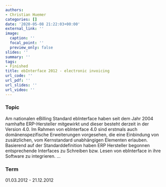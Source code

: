 ```yaml
---
authors:
- Christian Huemer
categories: []
date: '2020-05-08 21:22:03+00:00'
external_link: ''
image:
  caption: ''
  focal_point: ''
  preview_only: false
slides: ''
summary: ''
tags:
- Finished
title: ebInterface 2012 - electronic invoicing
url_code: ''
url_pdf: ''
url_slides: ''
url_video: ''
---
```


### Topic

Am nationalen eBilling Standard ebInterface haben seit dem Jahr 2004 namhafte ERP-Hersteller mitgewirkt und dieser besteht derzeit in der Version 4.0. Im Rahmen von ebInterface 4.0 sind erstmals auch domänenspezifische Erweiterungen vorgesehen, die eine Einbindung von zusätzlichen, vom Kernstandard unabhängigen Elementen erlauben. Basierend auf der Standarddefinition haben ERP Hersteller begonnen entsprechende Interfaces zu Schreiben bzw. Lesen von ebInterface in ihre Software zu integrieren. …

### Term

01.03.2012 - 21.12.2012